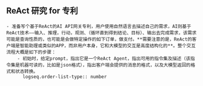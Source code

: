 ## ReAct 研究 for 专利
	- 准备写个基于ReAct的AI API网关专利，用户使用自然语言去描述自己的需求，AI则基于ReAct技术——输入、推理，行动，观测、（循环直到得到结论、目标）、输出去完成需求，该需求可能是查询性质的，也可能是会做特定操作的如下订单，做支付。**需要注意的是，ReAct的客户端是智能助理或类似的APP，而非用户本身，它和大模型的交互是高度结构化的**。整个交互流程大概是如下的步骤：
		- 初始时，给定prompt，指出它是一个ReAct Agent，指出可用的指令集及描述（该指令集是机器可读的，比如是json格式），指出客户端会提供的消息的格式，以及大模型返回的格式和状态转换。
		  logseq.order-list-type:: number